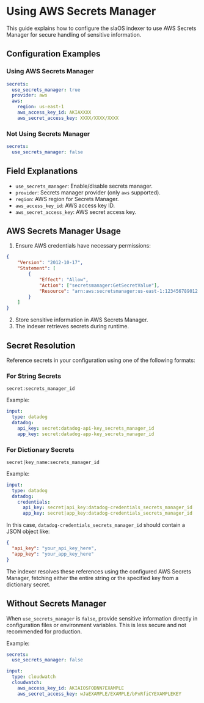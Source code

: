 # Using AWS Secrets Manager

This guide explains how to configure the slaOS indexer to use AWS Secrets Manager for secure handling of sensitive information.

## Configuration Examples

### Using AWS Secrets Manager

```yaml
secrets:
  use_secrets_manager: true
  provider: aws
  aws:
    region: us-east-1
    aws_access_key_id: AKIAXXXX
    aws_secret_access_key: XXXX/XXXX/XXXX
```

### Not Using Secrets Manager

```yaml
secrets:
  use_secrets_manager: false
```

## Field Explanations

- `use_secrets_manager`: Enable/disable secrets manager.
- `provider`: Secrets manager provider (only `aws` supported).
- `region`: AWS region for Secrets Manager.
- `aws_access_key_id`: AWS access key ID.
- `aws_secret_access_key`: AWS secret access key.

## AWS Secrets Manager Usage

1. Ensure AWS credentials have necessary permissions:

```json
{
    "Version": "2012-10-17",
    "Statement": [
        {
            "Effect": "Allow",
            "Action": ["secretsmanager:GetSecretValue"],
            "Resource": "arn:aws:secretsmanager:us-east-1:123456789012:secret:slaos-prod-credentials-AbCdEf"
        }
    ]
}
```

2. Store sensitive information in AWS Secrets Manager.
3. The indexer retrieves secrets during runtime.

## Secret Resolution

Reference secrets in your configuration using one of the following formats:

### For String Secrets

```
secret:secrets_manager_id
```

Example:
```yaml
input:
  type: datadog
  datadog:
    api_key: secret:datadog-api-key_secrets_manager_id
    app_key: secret:datadog-app-key_secrets_manager_id
```

### For Dictionary Secrets

```
secret|key_name:secrets_manager_id
```

Example:
```yaml
input:
  type: datadog
  datadog:
    credentials:
      api_key: secret|api_key:datadog-credentials_secrets_manager_id
      app_key: secret|app_key:datadog-credentials_secrets_manager_id
```

In this case, `datadog-credentials_secrets_manager_id` should contain a JSON object like:

```json
{
  "api_key": "your_api_key_here",
  "app_key": "your_app_key_here"
}
```

The indexer resolves these references using the configured AWS Secrets Manager, fetching either the entire string or the specified key from a dictionary secret.

## Without Secrets Manager

When `use_secrets_manager` is `false`, provide sensitive information directly in configuration files or environment variables. This is less secure and not recommended for production.

Example:
```yaml
secrets:
  use_secrets_manager: false

input:
  type: cloudwatch
  cloudwatch:
    aws_access_key_id: AKIAIOSFODNN7EXAMPLE
    aws_secret_access_key: wJaEXAMPLE/EXAMPLE/bPxRfiCYEXAMPLEKEY
```
